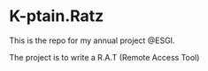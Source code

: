 # K-ptain.Ratz

This is the repo for my annual project @ESGI.

The project is to write a R.A.T (Remote Access Tool)
